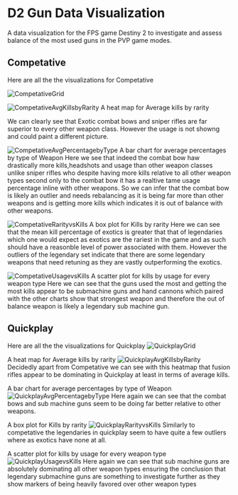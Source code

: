 # D2 Gun Data Visualization
A data visualization for the FPS game Destiny 2 to investigate and assess balance of the most used guns in the PVP game modes.


## Competative
Here are all the the visualizations for Competative

![CompetativeGrid](png/CompetativeVisGrid.png)



![CompetativeAvgKillsbyRarity](png/Competative_Avg_Kills_by_Rarity_Type.png)
A heat map for Average kills by rarity

We can clearly see that Exotic combat bows and sniper rifles are far superior to every other weapon class. However the usage is not showng and could paint a different picture.


![CompetativeAvgPercentagebyType](png/Competative_Avg_Percentage_by_Type.png)
A bar chart for average percentages by type of Weapon
Here we see that indeed the combat bow haw drastically more kills,headshots and usage than other weapon classes unlike sniper rifles who despite having more kills relative to all other weapon types second only to the combat bow it has a realtive tame usage percentage inline with other weapons. So we can infer that the combat bow is likely an outlier and needs rebalancing as it is being far more than other weapons and is getting more kills which indicates it is out of balance with other weapons.


![CompetativeRarityvsKills](png/Competative_Rarity_vs_Kills.png)
A box plot for Kills by rarity
Here we can see that the mean kill percentage of exotics is greater that that of legendaries which one would expect as exotics are the rariest in the game and as such should have a reasonble level of power associated with them. However the outliers of the legendary set indicate that there are some legendary weapons that need retuning as they are vastly outperforming the exotics. 


![CompetativeUsagevsKills](png/Competative_Usage_vs_Kills.png)
A scatter plot for kills by usage for every weapon type
Here we can see that the guns used the most and getting the most kills appear to be submachine guns and hand cannons which paired with the other charts show that strongest weapon and therefore the out of balance weapon is likely a legendary sub machine gun.

## Quickplay
Here are all the the visualizations for Quickplay
![QuickplayGrid](png/QuickplayVisGrid.png)


A heat map for Average kills by rarity
![QuickplayAvgKillsbyRarity](png/Quickplay_Avg_Kills_by_Rarity_Type.png)
Decidedly apart from Competative we can see with this heatmap that fusion rifles appear to be dominating in Quickplay at least in terms of average kills.

A bar chart for average percentages by type of Weapon
![QuickplayAvgPercentagebyType](png/Quickplay_Avg_Percentage_by_Type.png)
Here again we can see that the combat bows and sub machine guns seem to be doing far better relative to other weapons.

A box plot for Kills by rarity
![QuickplayRarityvsKills](png/Quickplay_Rarity_vs_Kills.png)
Similarly to competative the legendaries in quickplay seem to have quite a few outliers where as exotics have none at all.


A scatter plot for kills by usage for every weapon type
![QuickplayUsagevsKills](png/Quickplay_Usage_vs_Kills.png)
Here again we can see that sub machine guns are absolutely dominating all other weapon types ensuring the conclusion that legendary submachine guns are something to investigate further as they show markers of being heavily favored over other weapon types


